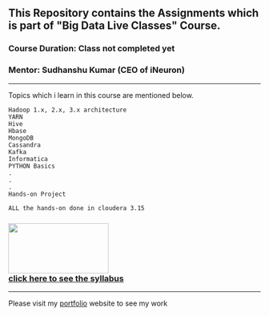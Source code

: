 ## This Repository contains the Assignments which is part of "Big Data Live Classes" Course.
### Course Duration: Class not completed yet
### Mentor: Sudhanshu Kumar (CEO of iNeuron)



---------------------------

Topics which i learn in this course are mentioned below.

    Hadoop 1.x, 2.x, 3.x architecture 
    YARN
    Hive
    Hbase 
    MongoDB
    Cassandra
    Kafka
    Informatica
    PYTHON Basics
    .
    .
    .
    Hands-on Project

    ALL the hands-on done in cloudera 3.15 
      

###     <a href="https://courses.ineuron.ai/Big-Data-Live-Class?bundleId=6187abaa15495237705219ee&mode=neuron" target="_blank"> <img src="https://avatars.githubusercontent.com/u/57482436?v=4" height="100" width ="200" /> <br> click here to see the syllabus </a>


-------

Please visit my <a href = "https://kishansutariya23.github.io/">portfolio</a> website to see my work 

